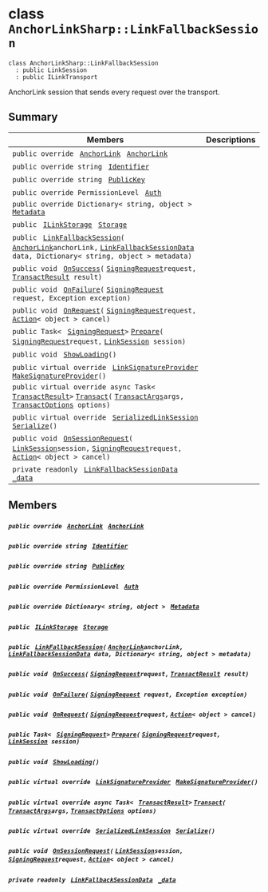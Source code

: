# class `AnchorLinkSharp::LinkFallbackSession` 

```
class AnchorLinkSharp::LinkFallbackSession
  : public LinkSession
  : public ILinkTransport
```

AnchorLink session that sends every request over the transport.

## Summary

 Members                                | Descriptions                                
----------------------------------------|---------------------------------------------
`public override ` [`AnchorLink`](AnchorLinkSharp--AnchorLink.md)` ` [`AnchorLink`](#class_anchor_link_sharp_1_1_link_fallback_session_1a24b28f0dba3b13e8f4a0fdaaa43dc231) | 
`public override string ` [`Identifier`](#class_anchor_link_sharp_1_1_link_fallback_session_1aa5310da6bb012937b796146745fc5ed0) | 
`public override string ` [`PublicKey`](#class_anchor_link_sharp_1_1_link_fallback_session_1ac55c0d79f35bdf0aeb50116a70d7bf55) | 
`public override PermissionLevel ` [`Auth`](#class_anchor_link_sharp_1_1_link_fallback_session_1a31159c68680d5628c3d9b5a17461e0c8) | 
`public override Dictionary< string, object > ` [`Metadata`](#class_anchor_link_sharp_1_1_link_fallback_session_1a6019b38152dde21b18ba0a443e1a9343) | 
`public ` [`ILinkStorage`](AnchorLinkSharp.md)` ` [`Storage`](#class_anchor_link_sharp_1_1_link_fallback_session_1a3198c2558a95eb66553955ab4b579438) | 
`public ` [`LinkFallbackSession`](#class_anchor_link_sharp_1_1_link_fallback_session_1a017464201706c37a504d26995f8ab669)`(` [`AnchorLink`](AnchorLinkSharp--AnchorLink.md)` anchorLink, ` [`LinkFallbackSessionData`](AnchorLinkSharp--LinkFallbackSessionData.md)` data, Dictionary< string, object > metadata)` | 
`public void ` [`OnSuccess`](#class_anchor_link_sharp_1_1_link_fallback_session_1ae42c87a32bf9bfaf937e577cecc1292a)`(` [`SigningRequest`](EosioSigningRequest--SigningRequest.md)` request, ` [`TransactResult`](AnchorLinkSharp--TransactResult.md)` result)` | 
`public void ` [`OnFailure`](#class_anchor_link_sharp_1_1_link_fallback_session_1a2881a07d943ba812c2ec609b33efd401)`(` [`SigningRequest`](EosioSigningRequest--SigningRequest.md)` request, Exception exception)` | 
`public void ` [`OnRequest`](#class_anchor_link_sharp_1_1_link_fallback_session_1af033a491264433deccf8f379377bf0de)`(` [`SigningRequest`](EosioSigningRequest--SigningRequest.md)` request, ` [`Action`](#_main_view_8cs_1a24e91c56095a0673d92c6eac6e069a3c)`< object > cancel)` | 
`public Task< ` [`SigningRequest`](EosioSigningRequest--SigningRequest.md)` > ` [`Prepare`](#class_anchor_link_sharp_1_1_link_fallback_session_1a4cf59f297378d8bf8b50556182625565)`(` [`SigningRequest`](EosioSigningRequest--SigningRequest.md)` request, ` [`LinkSession`](AnchorLinkSharp--LinkSession.md)` session)` | 
`public void ` [`ShowLoading`](#class_anchor_link_sharp_1_1_link_fallback_session_1a832760a5318046c0e28d3c99f9a71fa7)`()` | 
`public virtual override ` [`LinkSignatureProvider`](AnchorLinkSharp--LinkSignatureProvider.md)` ` [`MakeSignatureProvider`](#class_anchor_link_sharp_1_1_link_fallback_session_1a58701db8173ae17a7f6dc5d10b5a07f2)`()` | 
`public virtual override async Task< ` [`TransactResult`](AnchorLinkSharp--TransactResult.md)` > ` [`Transact`](#class_anchor_link_sharp_1_1_link_fallback_session_1a0203c2a04ea5cf737cb4fc846b2f1822)`(` [`TransactArgs`](AnchorLinkSharp--TransactArgs.md)` args, ` [`TransactOptions`](AnchorLinkSharp--TransactOptions.md)` options)` | 
`public virtual override ` [`SerializedLinkSession`](AnchorLinkSharp--SerializedLinkSession.md)` ` [`Serialize`](#class_anchor_link_sharp_1_1_link_fallback_session_1ae1257a731a7a371b5ea948a9aec66ebb)`()` | 
`public void ` [`OnSessionRequest`](#class_anchor_link_sharp_1_1_link_fallback_session_1ab43ebe78aa7d484d52f5d1f80e8a0e74)`(` [`LinkSession`](AnchorLinkSharp--LinkSession.md)` session, ` [`SigningRequest`](EosioSigningRequest--SigningRequest.md)` request, ` [`Action`](#_main_view_8cs_1a24e91c56095a0673d92c6eac6e069a3c)`< object > cancel)` | 
`private readonly ` [`LinkFallbackSessionData`](AnchorLinkSharp--LinkFallbackSessionData.md)` ` [`_data`](#class_anchor_link_sharp_1_1_link_fallback_session_1a285c682789cc6f896d09a76909bc881b) | 

## Members

##### `public override ` [`AnchorLink`](AnchorLinkSharp--AnchorLink.md)` ` [`AnchorLink`](#class_anchor_link_sharp_1_1_link_fallback_session_1a24b28f0dba3b13e8f4a0fdaaa43dc231) 

##### `public override string ` [`Identifier`](#class_anchor_link_sharp_1_1_link_fallback_session_1aa5310da6bb012937b796146745fc5ed0) 

##### `public override string ` [`PublicKey`](#class_anchor_link_sharp_1_1_link_fallback_session_1ac55c0d79f35bdf0aeb50116a70d7bf55) 

##### `public override PermissionLevel ` [`Auth`](#class_anchor_link_sharp_1_1_link_fallback_session_1a31159c68680d5628c3d9b5a17461e0c8) 

##### `public override Dictionary< string, object > ` [`Metadata`](#class_anchor_link_sharp_1_1_link_fallback_session_1a6019b38152dde21b18ba0a443e1a9343) 

##### `public ` [`ILinkStorage`](AnchorLinkSharp.md)` ` [`Storage`](#class_anchor_link_sharp_1_1_link_fallback_session_1a3198c2558a95eb66553955ab4b579438) 

##### `public ` [`LinkFallbackSession`](#class_anchor_link_sharp_1_1_link_fallback_session_1a017464201706c37a504d26995f8ab669)`(` [`AnchorLink`](AnchorLinkSharp--AnchorLink.md)` anchorLink, ` [`LinkFallbackSessionData`](AnchorLinkSharp--LinkFallbackSessionData.md)` data, Dictionary< string, object > metadata)` 

##### `public void ` [`OnSuccess`](#class_anchor_link_sharp_1_1_link_fallback_session_1ae42c87a32bf9bfaf937e577cecc1292a)`(` [`SigningRequest`](EosioSigningRequest--SigningRequest.md)` request, ` [`TransactResult`](AnchorLinkSharp--TransactResult.md)` result)` 

##### `public void ` [`OnFailure`](#class_anchor_link_sharp_1_1_link_fallback_session_1a2881a07d943ba812c2ec609b33efd401)`(` [`SigningRequest`](EosioSigningRequest--SigningRequest.md)` request, Exception exception)` 

##### `public void ` [`OnRequest`](#class_anchor_link_sharp_1_1_link_fallback_session_1af033a491264433deccf8f379377bf0de)`(` [`SigningRequest`](EosioSigningRequest--SigningRequest.md)` request, ` [`Action`](#_main_view_8cs_1a24e91c56095a0673d92c6eac6e069a3c)`< object > cancel)` 

##### `public Task< ` [`SigningRequest`](EosioSigningRequest--SigningRequest.md)` > ` [`Prepare`](#class_anchor_link_sharp_1_1_link_fallback_session_1a4cf59f297378d8bf8b50556182625565)`(` [`SigningRequest`](EosioSigningRequest--SigningRequest.md)` request, ` [`LinkSession`](AnchorLinkSharp--LinkSession.md)` session)` 

##### `public void ` [`ShowLoading`](#class_anchor_link_sharp_1_1_link_fallback_session_1a832760a5318046c0e28d3c99f9a71fa7)`()` 

##### `public virtual override ` [`LinkSignatureProvider`](AnchorLinkSharp--LinkSignatureProvider.md)` ` [`MakeSignatureProvider`](#class_anchor_link_sharp_1_1_link_fallback_session_1a58701db8173ae17a7f6dc5d10b5a07f2)`()` 

##### `public virtual override async Task< ` [`TransactResult`](AnchorLinkSharp--TransactResult.md)` > ` [`Transact`](#class_anchor_link_sharp_1_1_link_fallback_session_1a0203c2a04ea5cf737cb4fc846b2f1822)`(` [`TransactArgs`](AnchorLinkSharp--TransactArgs.md)` args, ` [`TransactOptions`](AnchorLinkSharp--TransactOptions.md)` options)` 

##### `public virtual override ` [`SerializedLinkSession`](AnchorLinkSharp--SerializedLinkSession.md)` ` [`Serialize`](#class_anchor_link_sharp_1_1_link_fallback_session_1ae1257a731a7a371b5ea948a9aec66ebb)`()` 

##### `public void ` [`OnSessionRequest`](#class_anchor_link_sharp_1_1_link_fallback_session_1ab43ebe78aa7d484d52f5d1f80e8a0e74)`(` [`LinkSession`](AnchorLinkSharp--LinkSession.md)` session, ` [`SigningRequest`](EosioSigningRequest--SigningRequest.md)` request, ` [`Action`](#_main_view_8cs_1a24e91c56095a0673d92c6eac6e069a3c)`< object > cancel)` 

##### `private readonly ` [`LinkFallbackSessionData`](AnchorLinkSharp--LinkFallbackSessionData.md)` ` [`_data`](#class_anchor_link_sharp_1_1_link_fallback_session_1a285c682789cc6f896d09a76909bc881b) 

